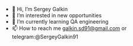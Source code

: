 - 👋 Hi, I’m Sergey Galkin
- 👀 I’m interested in new opportunities
- 🌱 I’m currently learning QA engineering
- 📫 How to reach me galkin.sd91@gmail.com or telegram:@SergeyGalkin91
